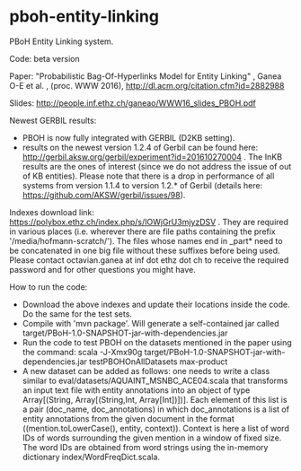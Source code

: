 # pboh-entity-linking

PBoH Entity Linking system.

Code: beta version 

Paper: "Probabilistic Bag-Of-Hyperlinks Model for Entity Linking" , Ganea O-E et al. , (proc. WWW 2016), http://dl.acm.org/citation.cfm?id=2882988

Slides: http://people.inf.ethz.ch/ganeao/WWW16_slides_PBOH.pdf

Newest GERBIL results: 
- PBOH is now fully integrated with GERBIL (D2KB setting). 
- results on the newest version 1.2.4 of Gerbil can be found here: http://gerbil.aksw.org/gerbil/experiment?id=201610270004 . The InKB results are the ones of interest (since we do not address the issue of out of KB entities). Please note that there is a drop in performance of all systems from version 1.1.4 to version 1.2.* of Gerbil (details here: https://github.com/AKSW/gerbil/issues/98). 


Indexes download link: https://polybox.ethz.ch/index.php/s/IOWjGrU3mjyzDSV . They are required in various places (i.e. wherever there are file paths containing the prefix '/media/hofmann-scratch/'). The files whose names end in _part* need to be concatenated in one big file without these suffixes before being used.
Please contact octavian.ganea at inf dot ethz dot ch to receive the required password and for other questions you might have.

How to run the code:
- Download the above indexes and update their locations inside the code. Do the same for the test sets.
- Compile with 'mvn package'. Will generate a self-contained jar called target/PBoH-1.0-SNAPSHOT-jar-with-dependencies.jar
- Run the code to test PBOH on the datasets mentioned in the paper using the command: scala -J-Xmx90g target/PBoH-1.0-SNAPSHOT-jar-with-dependencies.jar testPBOHOnAllDatasets max-product
- A new dataset can be added as follows: one needs to write a class similar to eval/datasets/AQUAINT_MSNBC_ACE04.scala that transforms an input text file with entity annotations into an object of type Array[(String, Array[(String,Int, Array[Int])])]. Each element of this list is a pair (doc_name, doc_annotations) in which doc_annotations is a list of entity annotations from the given document in the format  ((mention.toLowerCase(), entity, context)). Context is here a list of word IDs of words surrounding the given mention in a window of fixed size. The word IDs are obtained from word strings using the in-memory dictionary index/WordFreqDict.scala.   
